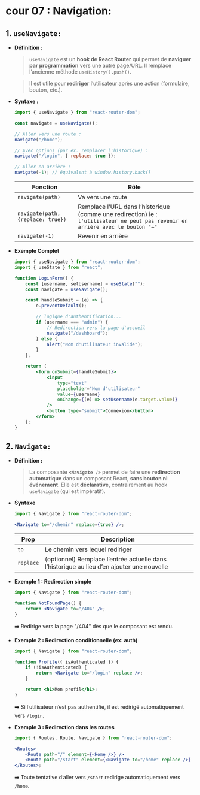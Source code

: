 # cour 07 : **Navigation:**

## 1. **`useNavigate:`**

-   **Définition :**

    > `useNavigate` est un **hook de React Router** qui permet de **naviguer par programmation** vers une autre page/URL. Il remplace l’ancienne méthode `useHistory().push()`.

    > Il est utile pour **rediriger** l’utilisateur après une action (formulaire, bouton, etc.).

-   **Syntaxe :**

    ```jsx
    import { useNavigate } from "react-router-dom";

    const navigate = useNavigate();

    // Aller vers une route :
    navigate("/home");

    // Avec options (par ex. remplacer l'historique) :
    navigate("/login", { replace: true });

    // Aller en arrière :
    navigate(-1); // équivalent à window.history.back()
    ```

    | Fonction                          | Rôle                                                                                                                            |
    | --------------------------------- | ------------------------------------------------------------------------------------------------------------------------------- |
    | `navigate(path)`                  | Va vers une route                                                                                                               |
    | `navigate(path, {replace: true})` | Remplace l’URL dans l’historique (comme une redirection) ie : `l'utilisateur ne peut pas revenir en arrière avec le bouton "←"` |
    | `navigate(-1)`                    | Revenir en arrière                                                                                                              |

-   **Exemple Complet**

    ```jsx
    import { useNavigate } from "react-router-dom";
    import { useState } from "react";

    function LoginForm() {
    	const [username, setUsername] = useState("");
    	const navigate = useNavigate();

    	const handleSubmit = (e) => {
    		e.preventDefault();

    		// logique d'authentification...
    		if (username === "admin") {
    			// Redirection vers la page d'accueil
    			navigate("/dashboard");
    		} else {
    			alert("Nom d'utilisateur invalide");
    		}
    	};

    	return (
    		<form onSubmit={handleSubmit}>
    			<input
    				type="text"
    				placeholder="Nom d'utilisateur"
    				value={username}
    				onChange={(e) => setUsername(e.target.value)}
    			/>
    			<button type="submit">Connexion</button>
    		</form>
    	);
    }
    ```

## 2. **`Navigate:`**

-   **Définition :**

    > La composante **`<Navigate />`** permet de faire une **redirection automatique** dans un composant React, **sans bouton ni événement**. Elle est **déclarative**, contrairement au hook `useNavigate` (qui est impératif).

-   **Syntaxe**

    ```jsx
    import { Navigate } from "react-router-dom";

    <Navigate to="/chemin" replace={true} />;
    ```

    | Prop      | Description                                                                                |
    | --------- | ------------------------------------------------------------------------------------------ |
    | `to`      | Le chemin vers lequel rediriger                                                            |
    | `replace` | (optionnel) Remplace l’entrée actuelle dans l’historique au lieu d’en ajouter une nouvelle |

-   **Exemple 1 : Redirection simple**

    ```jsx
    import { Navigate } from "react-router-dom";

    function NotFoundPage() {
    	return <Navigate to="/404" />;
    }
    ```

    ➡️ Redirige vers la page "/404" dès que le composant est rendu.

-   **Exemple 2 : Redirection conditionnelle (ex: auth)**

    ```jsx
    import { Navigate } from "react-router-dom";

    function Profile({ isAuthenticated }) {
    	if (!isAuthenticated) {
    		return <Navigate to="/login" replace />;
    	}

    	return <h1>Mon profil</h1>;
    }
    ```

    ➡️ Si l’utilisateur n’est pas authentifié, il est redirigé automatiquement vers `/login`.

-   **Exemple 3 : Redirection dans les routes**

    ```jsx
    import { Routes, Route, Navigate } from "react-router-dom";

    <Routes>
    	<Route path="/" element={<Home />} />
    	<Route path="/start" element={<Navigate to="/home" replace />} />
    </Routes>;
    ```

    ➡️ Toute tentative d’aller vers `/start` redirige automatiquement vers `/home`.
